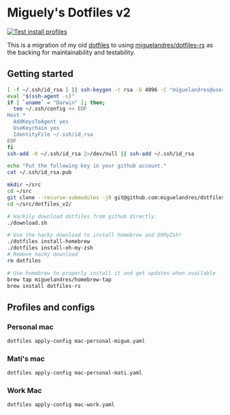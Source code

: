 # Miguely's Dotfiles v2

[![Test install profiles](https://github.com/miguelandres/dotfiles_v2/actions/workflows/install-profile-test.yml/badge.svg)](https://github.com/miguelandres/dotfiles_v2/actions/workflows/install-profile-test.yml)

This is a migration of my old
[dotfiles](http://github.com/miguelandres/dotfiles) to using
[miguelandres/dotfiles-rs](http://github.com/miguelandres/dotfiles-rs) as the
backing for maintainability and testability.

## Getting started

```sh
[ -f ~/.ssh/id_rsa ] || ssh-keygen -t rsa -b 4096 -C "miguelandres@users.noreply.github.com"
eval "$(ssh-agent -s)"
if [ `uname` = "Darwin" ]; then;
  tee ~/.ssh/config << EOF
Host *
  AddKeysToAgent yes
  UseKeychain yes
  IdentityFile ~/.ssh/id_rsa
EOF
fi
ssh-add -K ~/.ssh/id_rsa 2>/dev/null || ssh-add ~/.ssh/id_rsa

echo "Put the following key in your github account."
cat ~/.ssh/id_rsa.pub

mkdir ~/src
cd ~/src
git clone --recurse-submodules -j8 git@github.com:miguelandres/dotfiles_v2.git
cd ~/src/dotfiles_v2/

# Hackily download dotfiles from github directly.
./download.sh

# Use the hacky download to install homebrew and OhMyZsh!
./dotfiles install-homebrew
./dotfiles install-oh-my-zsh
# Remove hacky download
rm dotfiles

# Use homebrew to properly install it and get updates when available
brew tap miguelandres/homebrew-tap
brew install dotfiles-rs
```

## Profiles and configs

### Personal mac

```sh
dotfiles apply-config mac-personal-migue.yaml
```

### Mati's mac

```sh
dotfiles apply-config mac-personal-mati.yaml
```

### Work Mac

```sh
dotfiles apply-config mac-work.yaml
```
